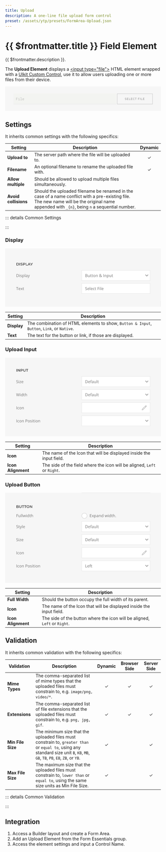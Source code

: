 ```yaml
---
title: Upload
description: A one-line file upload form control
preset: /assets/ytp/presets/FormArea-Upload.json
---
```


# {{ $frontmatter.title }} Field Element

{{ $frontmatter.description }}.

The **Upload Element** displays a [\<input type="file"\>](https://developer.mozilla.org/en-US/docs/Web/HTML/Element/input/file) HTML element wrapped with a [UIkit Custom Control](https://getuikit.com/docs/form#custom-controls), use it to allow users uploading one or more files from their device.

![Upload Element](./assets/upload.webp)

## Settings

It inherits common settings with the following specifics:

| Setting | Description | Dynamic |
| ------- | ----------- | :-----: |
| **Upload to** | The server path where the file will be uploaded to. | &#x2713; |
| **Filename** | An optional filename to rename the uploaded file with. | &#x2713; |
| **Allow multiple** | Should be allowed to upload multiple files simultaneously. |
| **Avoid collisions** | Should the uploaded filename be renamed in the case of a name conflict with a pre-existing file. The new name will be the original name appended with `_{n}`, being `n` a sequential number. |

::: details Common Settings
<!--@include: ./_partials/common-settings.md-->
:::

### Display

![Upload Display](./assets/upload-display.webp)

| Setting | Description |
| ------- | ----------- |
| **Display** | The combination of HTML elements to show, `Button & Input`, `Button`, `Link`, or `Native`. |
| **Text** | The text for the button or link, if those are displayed. |

### Upload Input

![Upload Input](./assets/upload-input.webp)

| Setting | Description |
| ------- | ----------- |
| **Icon** | The name of the Icon that will be displayed inside the input field. |
| **Icon Alignment** | The side of the field where the icon will be aligned, `Left` or `Right`. |

### Upload Button

![Upload Button](./assets/upload-button.webp)

| Setting | Description |
| ------- | ----------- |
| **Full Width** | Should the button occupy the full width of its parent. |
| **Icon** | The name of the Icon that will be displayed inside the input field. |
| **Icon Alignment** | The side of the button where the icon will be aligned, `Left` or `Right`. |

## Validation

It inherits common validation with the following specifics:

| Validation | Description | Dynamic | Browser Side | Server Side |
| ---------- | ----------- | :-----: | :----------: | :---------: |
| **Mime Types** | The comma-separated list of mime types that the uploaded files must constrain to, e.g. `image/png, video/*`. | &#x2713; | &#x2713; | &#x2713; |
| **Extensions** | The comma-separated list of file extensions that the uploaded files must constrain to, e.g. `png, jpg, gif`. | &#x2713; | &#x2713; | &#x2713; |
| **Min File Size** | The minimum size that the uploaded files must constrain to, `greater than` or `equal to`, using any standard size unit `B`, `KB`, `MB`, `GB`, `TB`, `PB`, `EB`, `ZB`, or `YB`.  | &#x2713; | | &#x2713; |
| **Max File Size** | The maximum size that the uploaded files must constrain to, `lower than` or `equal to`, using the same size units as Min File Size. | &#x2713; | | &#x2713; |

::: details Common Validation
<!--@include: ./_partials/common-validation.md-->
:::

## Integration

1. Access a Builder layout and create a Form Area.
1. Add an Upload Element from the Form Essentials group.
1. Access the element settings and input a Control Name.


